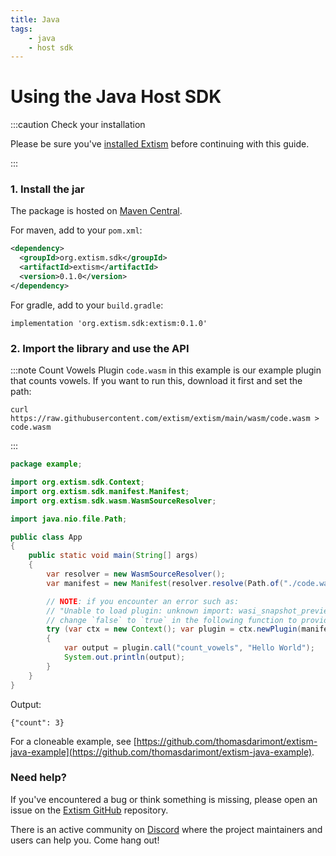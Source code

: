 ```yaml
---
title: Java
tags:
    - java
    - host sdk
---
```


# Using the Java Host SDK

:::caution Check your installation

Please be sure you've [installed Extism](/docs/install) before continuing with this guide.

:::

### 1. Install the jar

The package is hosted on [Maven Central](https://search.maven.org/artifact/org.extism.sdk/extism).


For maven, add to your `pom.xml`:

```xml
<dependency>
  <groupId>org.extism.sdk</groupId>
  <artifactId>extism</artifactId>
  <version>0.1.0</version>
</dependency>
```

For gradle, add to your `build.gradle`:

```
implementation 'org.extism.sdk:extism:0.1.0'
```


### 2. Import the library and use the API

:::note Count Vowels Plugin
`code.wasm` in this example is our example plugin that counts vowels. If you want to run this, download it first and set the path:

```
curl https://raw.githubusercontent.com/extism/extism/main/wasm/code.wasm > code.wasm
```
:::

```java title=App.java
package example;

import org.extism.sdk.Context;
import org.extism.sdk.manifest.Manifest;
import org.extism.sdk.wasm.WasmSourceResolver;

import java.nio.file.Path;

public class App 
{
    public static void main(String[] args)
    {
        var resolver = new WasmSourceResolver();
        var manifest = new Manifest(resolver.resolve(Path.of("./code.wasm")));

        // NOTE: if you encounter an error such as: 
        // "Unable to load plugin: unknown import: wasi_snapshot_preview1::fd_write has not been defined"
        // change `false` to `true` in the following function to provide WASI imports to your plugin.
        try (var ctx = new Context(); var plugin = ctx.newPlugin(manifest, false)) 
        {
            var output = plugin.call("count_vowels", "Hello World");
            System.out.println(output);
        }
    }
}

```

Output:

```
{"count": 3}
```

For a cloneable example, see [https://github.com/thomasdarimont/extism-java-example](https://github.com/thomasdarimont/extism-java-example).

### Need help?

If you've encountered a bug or think something is missing, please open an issue on the [Extism GitHub](https://github.com/extism/extism) repository.

There is an active community on [Discord](https://discord.gg/cx3usBCWnc) where the project maintainers and users can help you. Come hang out!

